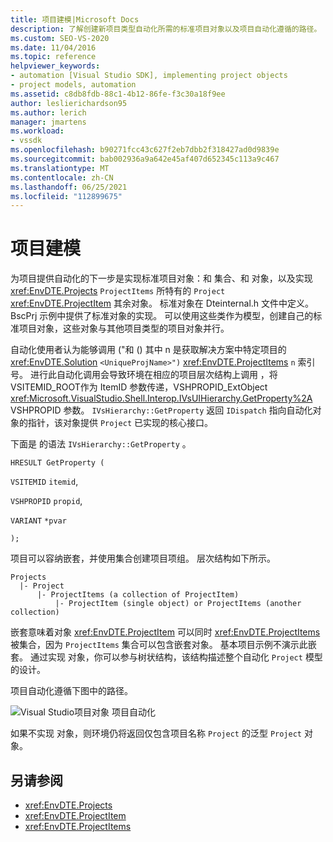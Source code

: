 ```yaml
---
title: 项目建模|Microsoft Docs
description: 了解创建新项目类型自动化所需的标准项目对象以及项目自动化遵循的路径。
ms.custom: SEO-VS-2020
ms.date: 11/04/2016
ms.topic: reference
helpviewer_keywords:
- automation [Visual Studio SDK], implementing project objects
- project models, automation
ms.assetid: c8db8fdb-88c1-4b12-86fe-f3c30a18f9ee
author: leslierichardson95
ms.author: lerich
manager: jmartens
ms.workload:
- vssdk
ms.openlocfilehash: b90271fcc43c627f2eb7dbb2f318427ad0d9839e
ms.sourcegitcommit: bab002936a9a642e45af407d652345c113a9c467
ms.translationtype: MT
ms.contentlocale: zh-CN
ms.lasthandoff: 06/25/2021
ms.locfileid: "112899675"
---
```

# <a name="project-modeling"></a>项目建模
为项目提供自动化的下一步是实现标准项目对象：和 集合、和 对象，以及实现 <xref:EnvDTE.Projects> `ProjectItems` 所特有的 `Project` <xref:EnvDTE.ProjectItem> 其余对象。 标准对象在 Dteinternal.h 文件中定义。 BscPrj 示例中提供了标准对象的实现。 可以使用这些类作为模型，创建自己的标准项目对象，这些对象与其他项目类型的项目对象并行。

 自动化使用者认为能够调用 ("和 () 其中 n 是获取解决方案中特定项目的 <xref:EnvDTE.Solution> `<UniqueProjName>")` <xref:EnvDTE.ProjectItems> `n` 索引号。 进行此自动化调用会导致环境在相应的项目层次结构上调用 ，将 VSITEMID_ROOT作为 ItemID 参数传递，VSHPROPID_ExtObject <xref:Microsoft.VisualStudio.Shell.Interop.IVsUIHierarchy.GetProperty%2A> VSHPROPID 参数。 `IVsHierarchy::GetProperty` 返回 `IDispatch` 指向自动化对象的指针，该对象提供 `Project` 已实现的核心接口。

 下面是 的语法 `IVsHierarchy::GetProperty` 。

 `HRESULT GetProperty (`

 `VSITEMID` `itemid`,

 `VSHPROPID` `propid`,

 `VARIANT` `*pvar`

 `);`

 项目可以容纳嵌套，并使用集合创建项目项组。 层次结构如下所示。

```
Projects
  |- Project
      |- ProjectItems (a collection of ProjectItem)
          |- ProjectItem (single object) or ProjectItems (another collection)
```

 嵌套意味着对象 <xref:EnvDTE.ProjectItem> 可以同时 <xref:EnvDTE.ProjectItems> 被集合，因为 `ProjectItems` 集合可以包含嵌套对象。 基本项目示例不演示此嵌套。 通过实现 对象，你可以参与树状结构，该结构描述整个自动化 `Project` 模型的设计。

 项目自动化遵循下图中的路径。

 ![Visual Studio项目对象](../../extensibility/internals/media/projectobjects.gif "ProjectObjects") 项目自动化

 如果不实现 对象，则环境仍将返回仅包含项目名称 `Project` 的泛型 `Project` 对象。

## <a name="see-also"></a>另请参阅
- <xref:EnvDTE.Projects>
- <xref:EnvDTE.ProjectItem>
- <xref:EnvDTE.ProjectItems>
